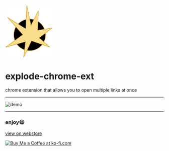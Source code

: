 <img src="logo.png" alt="logo" width="150"/>

# explode-chrome-ext
chrome extension that allows you to open multiple links at once

---
<img src="demo.gif" alt="demo" width="350"/>

---

### enjoy:smile:

<a href='https://chrome.google.com/webstore/detail/links-explosion/kdnmggehdjcfnnfcahgboaajcphahnmk' target='_blank'>view on webstore</a>

<a href='https://ko-fi.com/C0C5Y5NJ' target='_blank'><img height='36' style='border:0px;height:36px;' src='https://az743702.vo.msecnd.net/cdn/kofi2.png?v=2' border='0' alt='Buy Me a Coffee at ko-fi.com' /></a>
